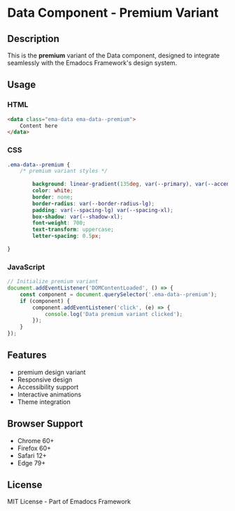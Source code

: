 # Data Component - Premium Variant

## Description
This is the **premium** variant of the Data component, designed to integrate seamlessly with the Emadocs Framework's design system.

## Usage

### HTML
```html
<data class="ema-data ema-data--premium">
    Content here
</data>
```

### CSS
```css
.ema-data--premium {
    /* premium variant styles */
    
        background: linear-gradient(135deg, var(--primary), var(--accent));
        color: white;
        border: none;
        border-radius: var(--border-radius-lg);
        padding: var(--spacing-lg) var(--spacing-xl);
        box-shadow: var(--shadow-xl);
        font-weight: 700;
        text-transform: uppercase;
        letter-spacing: 0.5px;
    
}
```

### JavaScript
```javascript
// Initialize premium variant
document.addEventListener('DOMContentLoaded', () => {
    const component = document.querySelector('.ema-data--premium');
    if (component) {
        component.addEventListener('click', (e) => {
            console.log('Data premium variant clicked');
        });
    }
});
```

## Features
- premium design variant
- Responsive design
- Accessibility support
- Interactive animations
- Theme integration

## Browser Support
- Chrome 60+
- Firefox 60+
- Safari 12+
- Edge 79+

## License
MIT License - Part of Emadocs Framework
